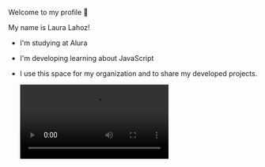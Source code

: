 Welcome to my profile 🎀

My name is Laura Lahoz! 

- I'm studying at Alura
- I'm developing learning about JavaScript
- I use this space for my organization and to share my developed projects.

  ![](https://i.imgur.com/grXqcNw.mp4)
